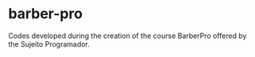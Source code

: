 # barber-pro
Codes developed during the creation of the course BarberPro offered by the Sujeito Programador.
